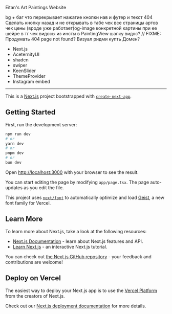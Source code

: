 Eitan's Art Paintings Website

bg + баг что перекрывает нажатие кнопки нав и футер и текст 404
Сделать кнопку назад и не открывать в табе
чек все страницы артов
чек цены
(вроде уже работает)og-image конкретной картины при ее шейре в тг
чек видосы из инсты в PaintingView
шапку видос?
// FIXME: Продумать 404 page not found?
Визуал ридми
купть Домен?

- Next.js
- AceternityUI
- shadcn
- swiper
- KeenSlider
- ThemeProvider
- Instagram embed





---

This is a [Next.js](https://nextjs.org) project bootstrapped with [`create-next-app`](https://nextjs.org/docs/app/api-reference/cli/create-next-app).

## Getting Started

First, run the development server:

```bash
npm run dev
# or
yarn dev
# or
pnpm dev
# or
bun dev
```

Open [http://localhost:3000](http://localhost:3000) with your browser to see the result.

You can start editing the page by modifying `app/page.tsx`. The page auto-updates as you edit the file.

This project uses [`next/font`](https://nextjs.org/docs/app/building-your-application/optimizing/fonts) to automatically optimize and load [Geist](https://vercel.com/font), a new font family for Vercel.

## Learn More

To learn more about Next.js, take a look at the following resources:

- [Next.js Documentation](https://nextjs.org/docs) - learn about Next.js features and API.
- [Learn Next.js](https://nextjs.org/learn) - an interactive Next.js tutorial.

You can check out [the Next.js GitHub repository](https://github.com/vercel/next.js) - your feedback and contributions are welcome!

## Deploy on Vercel

The easiest way to deploy your Next.js app is to use the [Vercel Platform](https://vercel.com/new?utm_medium=default-template&filter=next.js&utm_source=create-next-app&utm_campaign=create-next-app-readme) from the creators of Next.js.

Check out our [Next.js deployment documentation](https://nextjs.org/docs/app/building-your-application/deploying) for more details.
